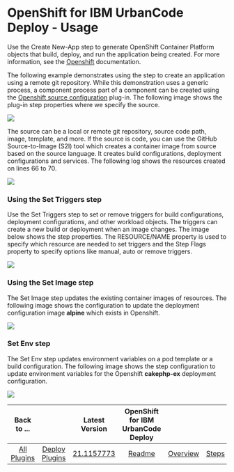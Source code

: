
# OpenShift for IBM UrbanCode Deploy - Usage

Use the Create New-App step to generate OpenShift Container Platform objects that build, deploy, and run the application being created. For more information, see the [Openshift](https://docs.openshift.com/container-platform/3.11/dev_guide/application_lifecycle/new_app.html) documentation.

The following example demonstrates using the step to create an application using a remote git repository. While this demonstration uses a generic process, a component process part of a component can be created using the [Openshift source configuration](https://urbancode.github.io/IBM-UCx-PLUGIN-DOCS/UCD/openshift/) plug-in. The following image shows the plug-in step properties where we specify the source.

![](media/openshift_properties.jpg)

The source can be a local or remote git repository, source code path, image, template, and more. If the source is code, you can use the GitHub Source-to-Image (S2I) tool which creates a container image from source based on the source language. It creates build configurations, deployment configurations and services. The following log shows the resources created on lines 66 to 70.

![](media/openshif_outputlog.jpg)

### Using the Set Triggers step

Use the Set Triggers step to set or remove triggers for build configurations, deployment configurations, and other workload objects. The triggers can create a new build or deployment when an image changes. The image below shows the step properties. The RESOURCE/NAME property is used to specify which resource are needed to set triggers and the Step Flags property to specify options like manual, auto or remove triggers.

![](media/openshift_set_trigger_properties.jpg)

### Using the Set Image step

The Set Image step updates the existing container images of resources. The following image shows the configuration to update the deployment configuration image **alpine** which exists in Openshift.

![](media/openshif_set_image_properties.jpg)

### Set Env step

The Set Env step updates environment variables on a pod template or a build configuration. The following image shows the step configuration to update environment variables for the Openshift **cakephp-ex** deployment configuration.

![](media/openshift_set_env_properties.jpg)


|Back to ...||Latest Version|OpenShift for IBM UrbanCode Deploy ||||
| :---: | :---: | :---: | :---: | :---: | :---: | :---: |
|[All Plugins](../../index.md)|[Deploy Plugins](../README.md)|[21.1157773](https://raw.githubusercontent.com/UrbanCode/IBM-UCD-PLUGINS/main/files/openshift/ucd-openshift-21.1157773.zip)|[Readme](README.md)|[Overview](overview.md)|[Steps](steps.md)|[Downloads](downloads.md)|
